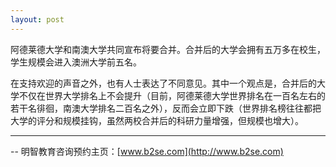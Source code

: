 ```yaml
---
layout: post
---
```


阿德莱德大学和南澳大学共同宣布将要合并。合并后的大学会拥有五万多在校生，学生规模会进入澳洲大学前五名。

在支持欢迎的声音之外，也有人士表达了不同意见。其中一个观点是，合并后的大学不仅在世界大学排名上不会提升（目前，阿德莱德大学世界排名在一百名左右的若干名徘徊，南澳大学排名二百名之外），反而会立即下跌（世界排名榜往往都把大学的评分和规模挂钩，虽然两校合并后的科研力量增强，但规模也增大）。


--------
-- 明智教育咨询预约主页：[www.b2se.com](http://www.b2se.com)


